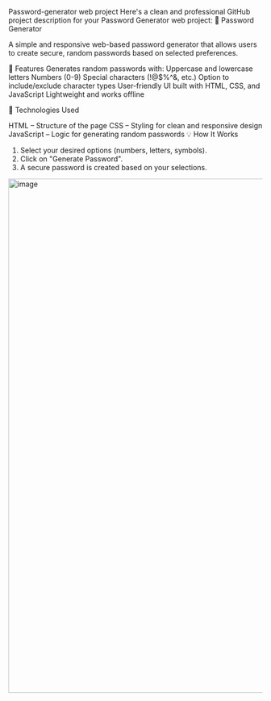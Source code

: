 Password-generator
web project
Here's a clean and professional GitHub project description for your Password Generator web project:
🔐 Password Generator

A simple and responsive web-based password generator that allows users to create secure, random passwords based on selected preferences.

🚀 Features
 Generates random passwords with:
   Uppercase and lowercase letters
   Numbers (0-9)
   Special characters (!@\$%^&\, etc.)
 Option to include/exclude character types
 User-friendly UI built with HTML, CSS, and JavaScript
 Lightweight and works offline

 📁 Technologies Used

 HTML – Structure of the page
 CSS – Styling for clean and responsive design
 JavaScript – Logic for generating random passwords
💡 How It Works

1. Select your desired options (numbers, letters, symbols).
2. Click on "Generate Password".
3. A secure password is created based on your selections.
<img width="1920" height="1020" alt="image" src="https://github.com/user-attachments/assets/b027c3c5-618d-4304-b4ee-398f6fc62a02" />

